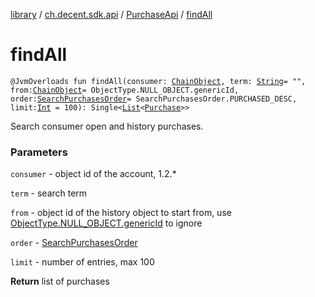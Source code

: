 [library](../../index.md) / [ch.decent.sdk.api](../index.md) / [PurchaseApi](index.md) / [findAll](./find-all.md)

# findAll

`@JvmOverloads fun findAll(consumer: `[`ChainObject`](../../ch.decent.sdk.model/-chain-object/index.md)`, term: `[`String`](https://kotlinlang.org/api/latest/jvm/stdlib/kotlin/-string/index.html)` = "", from: `[`ChainObject`](../../ch.decent.sdk.model/-chain-object/index.md)` = ObjectType.NULL_OBJECT.genericId, order: `[`SearchPurchasesOrder`](../../ch.decent.sdk.model/-search-purchases-order/index.md)` = SearchPurchasesOrder.PURCHASED_DESC, limit: `[`Int`](https://kotlinlang.org/api/latest/jvm/stdlib/kotlin/-int/index.html)` = 100): Single<`[`List`](https://kotlinlang.org/api/latest/jvm/stdlib/kotlin.collections/-list/index.html)`<`[`Purchase`](../../ch.decent.sdk.model/-purchase/index.md)`>>`

Search consumer open and history purchases.

### Parameters

`consumer` - object id of the account, 1.2.*

`term` - search term

`from` - object id of the history object to start from, use [ObjectType.NULL_OBJECT.genericId](../../ch.decent.sdk.model/-object-type/generic-id.md) to ignore

`order` - [SearchPurchasesOrder](../../ch.decent.sdk.model/-search-purchases-order/index.md)

`limit` - number of entries, max 100

**Return**
list of purchases

